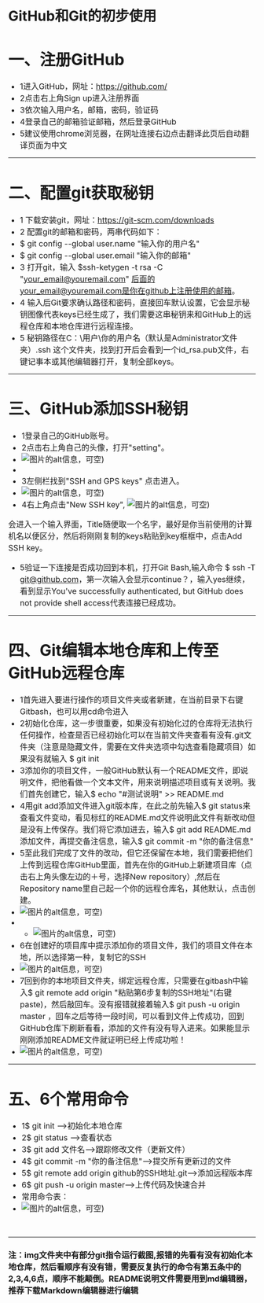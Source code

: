 GitHub和Git的初步使用
=======
<font size="3">

# 一、注册GitHub
* 1进入GitHub，网址：https://github.com/
* 2点击右上角Sign up进入注册界面
* 3依次输入用户名，邮箱，密码，验证码
* 4登录自己的邮箱验证邮箱，然后登录GitHub
* 5建议使用chrome浏览器，在网址连接右边点击翻译此页后自动翻译页面为中文
</font><br /> 

---

<font size="3">

# 二、配置git获取秘钥
* 1 下载安装git，网址：https://git-scm.com/downloads
* 2 配置git的邮箱和密码，两串代码如下：
* $ git config --global user.name "输入你的用户名"
* $ git config --global user.email "输入你的邮箱"
* 3 打开git，输入 $ssh-ketygen -t rsa -C "your_email@youremail.com" 
后面的your_email@youremail.com是你在github上注册使用的邮箱。
* 4 输入后Git要求确认路径和密码，直接回车默认设置，它会显示秘钥图像代表keys已经生成了，我们需要这串秘钥来和GitHub上的远程仓库和本地仓库进行远程连接。
* 5 秘钥路径在C：\用户\你的用户名（默认是Administrator文件夹）\.ssh 这个文件夹，找到打开后会看到一个id_rsa.pub文件，右键记事本或其他编辑器打开，复制全部keys。
</font><br /> 

---

<font size="3">

# 三、GitHub添加SSH秘钥
* 1登录自己的GitHub账号。
* 2点击右上角自己的头像，打开"setting"。
* ![图片的alt信息，可空)](https://raw.githubusercontent.com/lnkDrop/work/master/img/sttings.png)
* 
* 3左侧栏找到"SSH and GPS keys" 点击进入。
* ![图片的alt信息，可空)](https://raw.githubusercontent.com/lnkDrop/work/master/img/SSH.png)
* 4右上角点击"New SSH key",
![图片的alt信息，可空)](https://raw.githubusercontent.com/lnkDrop/work/master/img/newSSHkey.png)

会进入一个输入界面，Title随便取一个名字，最好是你当前使用的计算机名以便区分，然后将刚刚复制的keys粘贴到key框框中，点击Add SSH key。
* 5验证一下连接是否成功回到本机，打开Git Bash,输入命令
$ ssh -T git@github.com，第一次输入会显示continue？，输入yes继续，看到显示You've successfully authenticated, but GitHub does not provide shell access代表连接已经成功。
</font><br /> 

---
<font size="3">

# 四、Git编辑本地仓库和上传至GitHub远程仓库
* 1首先进入要进行操作的项目文件夹或者新建，在当前目录下右键Gitbash，也可以用cd命令进入
* 2初始化仓库，这一步很重要，如果没有初始化过的仓库将无法执行任何操作，检查是否已经初始化可以在当前文件夹查看有没有.git文件夹（注意是隐藏文件，需要在文件夹选项中勾选查看隐藏项目）如果没有就输入 $ git init
* 3添加你的项目文件，一般GitHub默认有一个README文件，即说明文件，把他看做一个文本文件，用来说明描述项目或有关说明。我们首先创建它，输入$ echo "#测试说明" >> README.md 
* 4用git add添加文件进入git版本库，在此之前先输入$ git status来查看文件变动，看见标红的README.md文件说明此文件有新改动但是没有上传保存。我们将它添加进去，输入$ git add README.md 添加文件，再提交备注信息，输入$ git commit -m "你的备注信息"
* 5至此我们完成了文件的改动，但它还保留在本地，我们需要把他们上传到远程仓库GitHub里面，首先在你的GitHub上新建项目库（点击右上角头像左边的＋号，选择New repository）,然后在Repository name里自己起一个你的远程仓库名，其他默认，点击创建。
* ![图片的alt信息，可空)](https://raw.githubusercontent.com/lnkDrop/work/master/img/new.png)
* * ![图片的alt信息，可空)](https://raw.githubusercontent.com/lnkDrop/work/master/img/xmname.png)
* 6在创建好的项目库中提示添加你的项目文件，我们的项目文件在本地，所以选择第一种，复制它的SSH
* ![图片的alt信息，可空)](https://raw.githubusercontent.com/lnkDrop/work/master/img/copy.png)
* 7回到你的本地项目文件夹，绑定远程仓库，只需要在gitbash中输入$ git remote add origin "粘贴第6步复制的SSH地址"(右键paste)，然后敲回车。没有报错就接着输入$ git push -u origin master ，回车之后等待一段时间，可以看到文件上传成功，回到GitHub仓库下刷新看看，添加的文件有没有导入进来。如果能显示刚刚添加README文件就证明已经上传成功啦！
* ![图片的alt信息，可空)](https://raw.githubusercontent.com/lnkDrop/work/master/img/test.png)
</font><br /> 

---

<font size="3">

# 五、6个常用命令
* 1$ git init    -->初始化本地仓库
* 2$ git status -->查看状态
* 3$ git add 文件名-->跟踪修改文件（更新文件）
* 4$ git commit -m "你的备注信息"-->提交所有更新过的文件
* 5$ git remote add origin github的SSH地址.git-->添加远程版本库
* 6$ git push -u origin master-->上传代码及快速合并
* 常用命令表：
* ![图片的alt信息，可空)](https://raw.githubusercontent.com/lnkDrop/work/master/img/git.jpg)

</font><br /> 

---

### 注：img文件夹中有部分git指令运行截图,报错的先看有没有初始化本地仓库，然后看顺序有没有错，需要反复执行的命令有第五条中的2,3,4,6点，顺序不能颠倒。README说明文件需要用到md编辑器，推荐下载Markdown编辑器进行编辑
